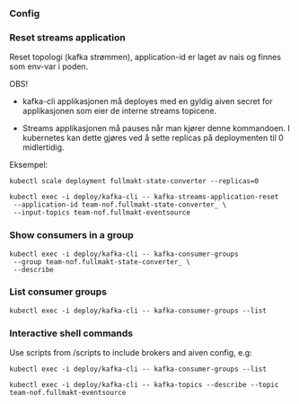 ### Config

### Reset streams application
Reset topologi (kafka strømmen), application-id er laget av nais og finnes som env-var i poden.

OBS! 

- kafka-cli applikasjonen må deployes med en gyldig aiven secret for applikasjonen som eier de interne streams topicene.

- Streams applikasjonen må pauses når man kjører denne kommandoen. I kubernetes kan dette gjøres ved å sette replicas på deploymenten til 0 midlertidig.

Eksempel:
```shell
kubectl scale deployment fullmakt-state-converter --replicas=0
```

```shell
kubectl exec -i deploy/kafka-cli -- kafka-streams-application-reset 
 --application-id team-nof.fullmakt-state-converter_ \
 --input-topics team-nof.fullmakt-eventsource
```

### Show consumers in a group
```shell
kubectl exec -i deploy/kafka-cli -- kafka-consumer-groups
 --group team-nof.fullmakt-state-converter_ \
 --describe
```

### List consumer groups
```shell
kubectl exec -i deploy/kafka-cli -- kafka-consumer-groups --list
```

### Interactive shell commands
Use scripts from /scripts to include brokers and aiven config, e.g:

```shell
kubectl exec -i deploy/kafka-cli -- kafka-consumer-groups --list
```

```shell
kubectl exec -i deploy/kafka-cli -- kafka-topics --describe --topic team-nof.fullmakt-eventsource
```

